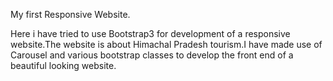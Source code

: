My first Responsive Website.

Here i have tried to use Bootstrap3 for development of a responsive website.The website is about Himachal Pradesh tourism.I have made use of Carousel and various bootstrap classes to develop the front end of a beautiful looking website.
